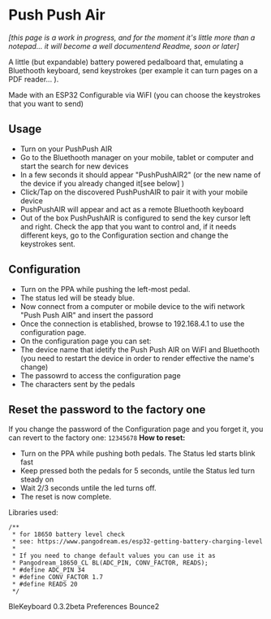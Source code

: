 # Push Push Air

_[this page is a work in progress, and for the moment it's little more than a notepad... it will become a well documentend Readme, soon or later]_

A little (but expandable) battery powered pedalboard that, emulating a Bluethooth keyboard, send keystrokes (per example it can turn pages on a PDF reader... ). 

Made with an ESP32
Configurable via WiFI (you can choose the keystrokes that you want to send)

## Usage ##
- Turn on your PushPush AIR
- Go to the Bluethooth manager on your mobile, tablet or computer and start the search for new devices
- In a few seconds it should appear "PushPushAIR2" (or the new name of the device if you already changed it[see below] )
- Click/Tap on the discovered PushPushAIR to pair it with your mobile device
- PushPushAIR will appear and act as a remote Bluethooth keyboard
- Out of the box PushPushAIR is configured to send the key cursor left and right. Check the app that you want to control and, if it needs different keys, go to the Configuration section and change the keystrokes sent.

## Configuration ##
- Turn on the PPA while pushing the left-most pedal.
- The status led will be steady blue.
- Now connect from a computer or mobile device to the wifi network "Push Push AIR" and insert the passord
- Once the connection is etablished, browse to 192.168.4.1 to use the configuration page.
- On the configuration page you can set:
 - The device name that idetify the Push Push AIR on WiFI and Bluethooth (you need to restart the device in order to render effective the name's change)
 - The passowrd to access the configuration page
 - The characters sent by the pedals
 
## Reset the password to the factory one ##
 If you change the password of the Configuration page and you forget it, you can revert to the factory one: `12345678`
 **How to reset:**
 - Turn on the PPA while pushing both pedals. The Status led starts blink fast
 - Keep pressed both the pedals for 5 seconds, untile the Status led turn steady on
 - Wait 2/3 seconds untile the led turns off.
 - The reset is now complete. 
 
 
 
 
 
Libraries used:
```
/**
 * for 18650 battery level check
 * see: https://www.pangodream.es/esp32-getting-battery-charging-level
 *  
 * If you need to change default values you can use it as
 * Pangodream_18650_CL BL(ADC_PIN, CONV_FACTOR, READS);
 * #define ADC_PIN 34
 * #define CONV_FACTOR 1.7
 * #define READS 20
 */
 ```
 
 BleKeyboard 0.3.2beta
 Preferences
 Bounce2